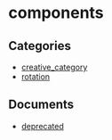 # components


## Categories
- [creative_category](./creative_category/README.md)
- [rotation](./rotation/README.md)

## Documents
- [deprecated](deprecated.md)